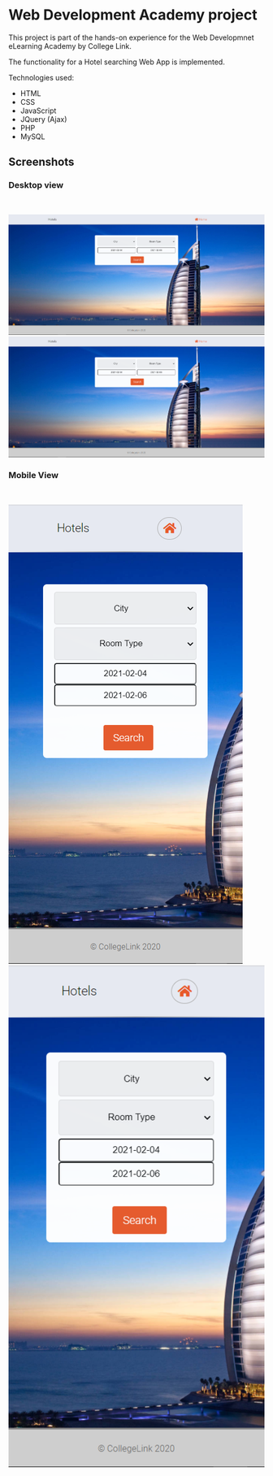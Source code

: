 # Web Development Academy project
This project is part of the hands-on experience for the Web Developmnet eLearning Academy by College Link.

The functionality for a Hotel searching Web App is implemented.

Technologies used:
- HTML
- CSS
- JavaScript
- JQuery (Ajax)
- PHP
- MySQL

## Screenshots ##

### Desktop view ###
<br>

![Index image](media\index.png)
<img src="media\index.PNG" width="800px" height="auto">

### Mobile View ###
<br>

![Index image Mobile](media\index-mobile.png)
<img src="media\index-mobile.PNG" width="800px" height="auto">

